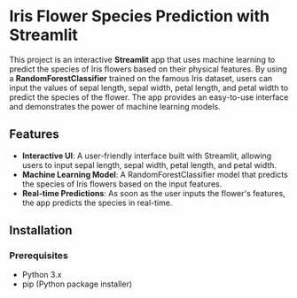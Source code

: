 # Iris Flower Species Prediction with Streamlit

This project is an interactive **Streamlit** app that uses machine learning to predict the species of Iris flowers based on their physical features. By using a **RandomForestClassifier** trained on the famous Iris dataset, users can input the values of sepal length, sepal width, petal length, and petal width to predict the species of the flower. The app provides an easy-to-use interface and demonstrates the power of machine learning models.

## Features

- **Interactive UI**: A user-friendly interface built with Streamlit, allowing users to input sepal length, sepal width, petal length, and petal width.
- **Machine Learning Model**: A RandomForestClassifier model that predicts the species of Iris flowers based on the input features.
- **Real-time Predictions**: As soon as the user inputs the flower's features, the app predicts the species in real-time.

## Installation

### Prerequisites

- Python 3.x
- pip (Python package installer)
